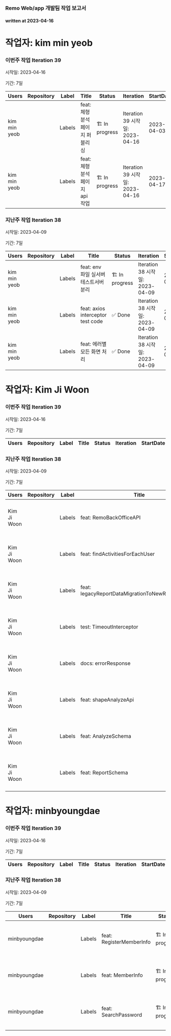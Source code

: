 ### Remo Web/app 개발팀 작업 보고서

#### written at 2023-04-16

# 작업자: kim min yeob

### 이번주 작업 Iteration 39


시작일: 2023-04-16


기간: 7일

| Users | Repository | Label | Title | Status | Iteration | StartDate | DueDate | PullRequest |
| ----- | ---------- | ----- | ----- | ------ | --------- | --------- | ------- | ----------- |
| kim min yeob |  | Labels | feat: 체형 분석페이지 퍼블리싱 | 🏗 In progress | Iteration 39 시작일: 2023-04-16 | 2023-04-03 | 2023-04-21 |  |
| kim min yeob |  | Labels | feat: 체형분석 페이지 api작업 | 🏗 In progress | Iteration 39 시작일: 2023-04-16 | 2023-04-17 | 2023-04-21 |  |

### 지난주 작업 Iteration 38


시작일: 2023-04-09


기간: 7일

| Users | Repository | Label | Title | Status | Iteration | StartDate | DueDate | PullRequest |
| ----- | ---------- | ----- | ----- | ------ | --------- | --------- | ------- | ----------- |
| kim min yeob |  | Labels | feat: env 파일 실서버 테스트서버 분리 | 🏗 In progress | Iteration 38 시작일: 2023-04-09 | 2023-04-10 | 2023-04-14 |  |
| kim min yeob |  | Labels | feat: axios interceptor test code  | ✅ Done | Iteration 38 시작일: 2023-04-09 | 2023-04-10 | 2023-04-14 |  |
| kim min yeob |  | Labels | feat:  에러별 모든 화면 처리 | ✅ Done | Iteration 38 시작일: 2023-04-09 | 2023-04-10 | 2023-04-14 |  |

# 작업자: Kim Ji Woon

### 이번주 작업 Iteration 39


시작일: 2023-04-16


기간: 7일

| Users | Repository | Label | Title | Status | Iteration | StartDate | DueDate | PullRequest |
| ----- | ---------- | ----- | ----- | ------ | --------- | --------- | ------- | ----------- |


### 지난주 작업 Iteration 38


시작일: 2023-04-09


기간: 7일

| Users | Repository | Label | Title | Status | Iteration | StartDate | DueDate | PullRequest |
| ----- | ---------- | ----- | ----- | ------ | --------- | --------- | ------- | ----------- |
| Kim Ji Woon |  | Labels | feat: RemoBackOfficeAPI | 🏗 In progress | Iteration 38 시작일: 2023-04-09 | 2023-03-27 | 2023-04-14 |  |
| Kim Ji Woon |  | Labels | feat: findActivitiesForEachUser | 🏗 In progress | Iteration 38 시작일: 2023-04-09 | 2023-03-29 | 2023-03-30 | 제목: chore: addlog 병합일: 2023-03-30 |
| Kim Ji Woon |  | Labels | feat: legacyReportDataMigrationToNewReportSchema | 🏗 In progress | Iteration 38 시작일: 2023-04-09 | 2023-04-03 | 2023-04-14 |  |
| Kim Ji Woon |  | Labels | test:  TimeoutInterceptor | ✅ Done | Iteration 38 시작일: 2023-04-09 | 2023-04-10 | 2023-04-10 | 제목: test: timoutInterceptor 병합일: 2023-04-10 |
| Kim Ji Woon |  | Labels | docs: errorResponse | ✅ Done | Iteration 38 시작일: 2023-04-09 | 2023-04-10 | 2023-04-10 | 제목: docs: errorResponses 병합일: 2023-04-10 |
| Kim Ji Woon |  | Labels | feat: shapeAnalyzeApi | 🏗 In progress | Iteration 38 시작일: 2023-04-09 | 2023-04-11 | 2023-04-14 | 제목: feat: add Analyze Service(AI API Call) code 병합일: 2023-04-12 |
| Kim Ji Woon |  | Labels | feat: AnalyzeSchema | ✅ Done | Iteration 38 시작일: 2023-04-09 | 2023-04-07 | 2023-04-14 | 제목: chore: add multer s3 병합일: 2023-04-07 |
| Kim Ji Woon |  | Labels | feat: ReportSchema | 🏗 In progress | Iteration 38 시작일: 2023-04-09 | 2023-04-10 | 2023-04-14 |  |

# 작업자: minbyoungdae

### 이번주 작업 Iteration 39


시작일: 2023-04-16


기간: 7일

| Users | Repository | Label | Title | Status | Iteration | StartDate | DueDate | PullRequest |
| ----- | ---------- | ----- | ----- | ------ | --------- | --------- | ------- | ----------- |


### 지난주 작업 Iteration 38


시작일: 2023-04-09


기간: 7일

| Users | Repository | Label | Title | Status | Iteration | StartDate | DueDate | PullRequest |
| ----- | ---------- | ----- | ----- | ------ | --------- | --------- | ------- | ----------- |
| minbyoungdae |  | Labels | feat: RegisterMemberInfo | 🏗 In progress | Iteration 38 시작일: 2023-04-09 | 2023-04-04 | 2023-04-12 |  |
| minbyoungdae |  | Labels | feat: MemberInfo | 🏗 In progress | Iteration 38 시작일: 2023-04-09 | 2023-04-05 | 2023-04-12 |  |
| minbyoungdae |  | Labels | feat: SearchPassword | 🏗 In progress | Iteration 38 시작일: 2023-04-09 | 2023-04-06 | 2023-04-12 |  |
